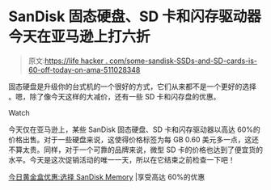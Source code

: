 # SanDisk 固态硬盘、SD 卡和闪存驱动器今天在亚马逊上打六折

> 原文:[https://life hacker . com/some-sandisk-SSDs-and-SD-cards-is-60-off-today-on-ama-511028348](https://lifehacker.com/some-sandisk-ssds-and-sd-cards-are-60-off-today-on-ama-511028348)

固态硬盘是升级你的台式机的一个很好的方式，它们从来都不是一个更好的选择 。嗯，除了像今天这样的大减价，还有一些 SD 卡和闪存盘的优惠。

Watch

今天仅在亚马逊上，某些 SanDisk 固态硬盘、SD 卡和闪存驱动器以高达 60%的价格出售。对于一些硬盘来说，这使得价格标签为每 GB 0.60 美元多一点，这还不算太贵。同样，对于一个可靠的品牌来说，微型 SD 卡的价格也达到了便宜货的水平。今天是这次促销活动的唯一一天，所以在它结束之前检查一下吧！

[今日黄金盒优惠:选择 SanDisk Memory](http://www.amazon.com/gp/feature.html/?asc_campaign=InlineText&asc_refurl=https://lifehacker.com/some-sandisk-ssds-and-sd-cards-are-60-off-today-on-ama-511028348&asc_source=&camp=1789&creative=390957&docId=1001225461&ie=UTF8&tag=kinjalifehackerlink-20) |享受高达 60%的优惠